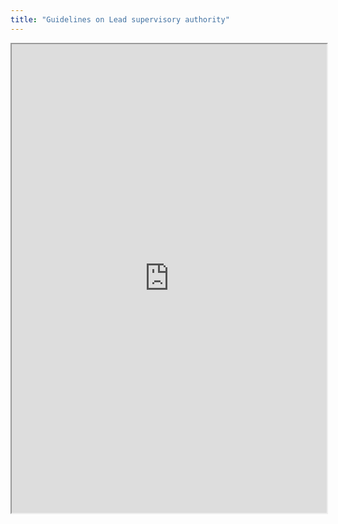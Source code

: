 ```yaml
---
title: "Guidelines on Lead supervisory authority"
---
```



<iframe height="750" width="100%" src="https://ewelton.github.io/ktest/wiki.html#Guidelines%20on%20Lead%20supervisory%20authority"></iframe>
